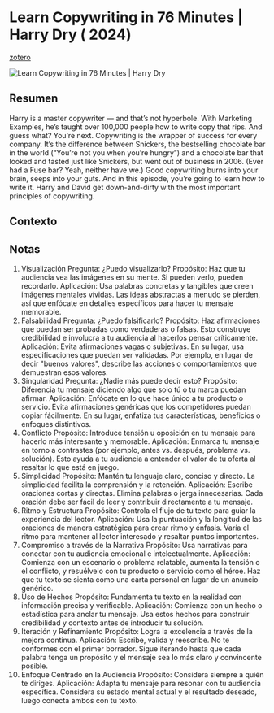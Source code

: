 # Learn Copywriting in 76 Minutes | Harry Dry ( 2024)
[zotero](zotero://select/items/@perell2024-07)

![Learn Copywriting in 76 Minutes | Harry Dry ](https://youtu.be/TUMjnmfsPeM?si=a7eRD7-Xs5NgoCvV)

## Resumen
Harry is a master copywriter — and that’s not hyperbole. With Marketing Examples, he’s taught over 100,000 people how to write copy that rips. And guess what? You’re next. Copywriting is the wrapper of success for every company. It’s the difference between Snickers, the bestselling chocolate bar in the world (“You’re not you when you’re hungry”) and a chocolate bar that looked and tasted just like Snickers, but went out of business in 2006. (Ever had a Fuse bar? Yeah, neither have we.) Good copywriting burns into your brain, seeps into your guts. And in this episode, you’re going to learn how to write it. Harry and David get down-and-dirty with the most important principles of copywriting.

## Contexto

## Notas

1. Visualización Pregunta: ¿Puedo visualizarlo? Propósito: Haz que tu audiencia vea las imágenes en su mente. Si pueden verlo, pueden recordarlo. Aplicación: Usa palabras concretas y tangibles que creen imágenes mentales vívidas. Las ideas abstractas a menudo se pierden, así que enfócate en detalles específicos para hacer tu mensaje memorable.
2. Falsabilidad Pregunta: ¿Puedo falsificarlo? Propósito: Haz afirmaciones que puedan ser probadas como verdaderas o falsas. Esto construye credibilidad e involucra a tu audiencia al hacerlos pensar críticamente. Aplicación: Evita afirmaciones vagas o subjetivas. En su lugar, usa especificaciones que puedan ser validadas. Por ejemplo, en lugar de decir "buenos valores", describe las acciones o comportamientos que demuestran esos valores.
3. Singularidad Pregunta: ¿Nadie más puede decir esto? Propósito: Diferencia tu mensaje diciendo algo que solo tú o tu marca puedan afirmar. Aplicación: Enfócate en lo que hace único a tu producto o servicio. Evita afirmaciones genéricas que los competidores puedan copiar fácilmente. En su lugar, enfatiza tus características, beneficios o enfoques distintivos.
4. Conflicto Propósito: Introduce tensión u oposición en tu mensaje para hacerlo más interesante y memorable. Aplicación: Enmarca tu mensaje en torno a contrastes (por ejemplo, antes vs. después, problema vs. solución). Esto ayuda a tu audiencia a entender el valor de tu oferta al resaltar lo que está en juego.
5. Simplicidad Propósito: Mantén tu lenguaje claro, conciso y directo. La simplicidad facilita la comprensión y la retención. Aplicación: Escribe oraciones cortas y directas. Elimina palabras o jerga innecesarias. Cada oración debe ser fácil de leer y contribuir directamente a tu mensaje.
6. Ritmo y Estructura Propósito: Controla el flujo de tu texto para guiar la experiencia del lector. Aplicación: Usa la puntuación y la longitud de las oraciones de manera estratégica para crear ritmo y énfasis. Varía el ritmo para mantener al lector interesado y resaltar puntos importantes.
7. Compromiso a través de la Narrativa Propósito: Usa narrativas para conectar con tu audiencia emocional e intelectualmente. Aplicación: Comienza con un escenario o problema relatable, aumenta la tensión o el conflicto, y resuélvelo con tu producto o servicio como el héroe. Haz que tu texto se sienta como una carta personal en lugar de un anuncio genérico.
8. Uso de Hechos Propósito: Fundamenta tu texto en la realidad con información precisa y verificable. Aplicación: Comienza con un hecho o estadística para anclar tu mensaje. Usa estos hechos para construir credibilidad y contexto antes de introducir tu solución.
9. Iteración y Refinamiento Propósito: Logra la excelencia a través de la mejora continua. Aplicación: Escribe, valida y reescribe. No te conformes con el primer borrador. Sigue iterando hasta que cada palabra tenga un propósito y el mensaje sea lo más claro y convincente posible.
10. Enfoque Centrado en la Audiencia Propósito: Considera siempre a quién te diriges. Aplicación: Adapta tu mensaje para resonar con tu audiencia específica. Considera su estado mental actual y el resultado deseado, luego conecta ambos con tu texto.
